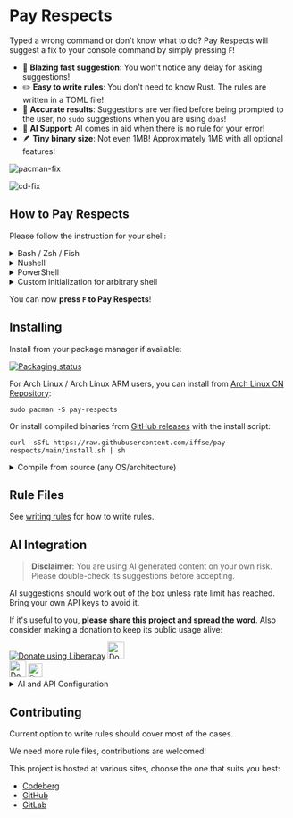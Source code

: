 # Pay Respects

Typed a wrong command or don't know what to do? Pay Respects will suggest a fix to your console command by simply pressing `F`!

- 🚀 **Blazing fast suggestion**: You won't notice any delay for asking suggestions!
- ✏️ **Easy to write rules**: You don't need to know Rust. The rules are written in a TOML file!
- 🎯 **Accurate results**: Suggestions are verified before being prompted to the user, no `sudo` suggestions when you are using `doas`!
- 🤖 **AI Support**: AI comes in aid when there is no rule for your error!
- 🪶 **Tiny binary size**: Not even 1MB! Approximately 1MB with all optional features!

![pacman-fix](img/pacman-fix.png)

![cd-fix](img/cd-fix.png)

## How to Pay Respects

Please follow the instruction for your shell:

<details>
	<summary>Bash / Zsh / Fish</summary>

> Auto aliasing (optional custom alias can be added after `--alias`):
> ```shell
> eval "$(pay-respects bash --alias)"
> eval "$(pay-respects zsh --alias)"
> pay-respects fish --alias | source
> ```
> Additional arguments:
> - `--nocnf`: Disables `command_not_found` handler

> Manual aliasing (**deprecated**, do not use):
> ```shell
> alias f="$(pay-respects bash)"
> alias f="$(pay-respects zsh)"
> alias f="$(pay-respects fish)"
> ```

</details>

<details>
	<summary>Nushell</summary>

> Add the following output to your configuration file:
> ```shell
> pay-respects nushell [--alias <alias>]
> ```

> Or save it as a file:
> ```shell
> pay-respects nushell [--alias <alias>] | save -f ~/.pay-respects.nu
> ```
> and source from your config file:
> ```shell
> source ~/.pay-respects.nu
> ```

</details>

<details>
	<summary>PowerShell</summary>

> Append the following to your profile:
> ```pwsh
> pay-respects pwsh [--alias <alias>] [--nocnf] [>> $PROFILE] # use the pipe to directly append it to your profile if you like
> ```

</details>

<details>
	<summary>Custom initialization for arbitrary shell</summary>

> pay-respects only requires 2 environment variables to function:
>
> - `_PR_SHELL`: The binary name of the current working shell.
> - `_PR_LAST_COMMAND`: The last command.
>
> pay-respects echos back, if applicable, a `cd` command that can be evaluated by the current working shell.

> General example:
> ```shell
> eval $(_PR_SHELL=sh _PR_LAST_COMMAND="git comit" pay-respects)
> ```

</details>

You can now **press `F` to Pay Respects**!

## Installing

Install from your package manager if available:

[![Packaging status](https://repology.org/badge/vertical-allrepos/pay-respects.svg)](https://repology.org/project/pay-respects/versions)

For Arch Linux / Arch Linux ARM users, you can install from [Arch Linux CN Repository](https://github.com/archlinuxcn/repo):

```shell
sudo pacman -S pay-respects
```

Or install compiled binaries from [GitHub releases](https://github.com/iffse/pay-respects/releases) with the install script:
```
curl -sSfL https://raw.githubusercontent.com/iffse/pay-respects/main/install.sh | sh
```

<details>
	<summary>Compile from source (any OS/architecture)</summary>

> This installation requires you to have Cargo (the Rust package manager) installed.

> Install from [crates.io](https://crates.io/), features are optional
> ```shell
> cargo install pay-respects --all-features
> ```

> Clone from git and install, suitable for adding custom compile-time rules:
> ```
> git clone --depth 1 https://github.com/iffse/pay-respects
> cd pay-respects
> cargo install --path .
> ```

> Features:
>
> - `runtime-rules`: Read rules in runtime
> - `request-ai`: Request AI for suggestion
> - `libcurl`: Dynamically link `libcurl` for requests, which requires openssl at compile time
> 	- Only matters to package maintainers, as by turning it off gives fewer headaches when cross-compiling


</details>

## Rule Files

See [writing rules](./rules.md) for how to write rules.

## AI Integration

> **Disclaimer**: You are using AI generated content on your own risk. Please double-check its suggestions before accepting.

AI suggestions should work out of the box unless rate limit has reached. Bring your own API keys to avoid it.

If it's useful to you, **please share this project and spread the word**. Also consider making a donation to keep its public usage alive:

<div>
	<a
		href="https://liberapay.com/iff/donate"
		target="_blank"
		rel="noreferrer"
		><img
			src="https://liberapay.com/assets/widgets/donate.svg"
			alt="Donate using Liberapay"
		/></a
	>
	<a href="https://ko-fi.com/iffse" target="_blank" rel="noreferrer"
		><img
			height='30'
			src="https://www.vectorlogo.zone/logos/ko-fi/ko-fi-ar21.svg"
			alt="Donate using Ko-fi"
			style="height: 30px;"
		/></a
	>
	<br />
	<a href="https://iffse.eu.org/stripe" target="_blank" rel="noreferrer"
		><img
			height='30'
			src="https://cdn.brandfolder.io/KGT2DTA4/at/8vbr8k4mr5xjwk4hxq4t9vs/Stripe_wordmark_-_blurple.svg"
			alt="Donate using Stripe"
			style="height: 30px;"
		/></a
	>
	<a
		href="https://www.paypal.com/donate/?hosted_button_id=QN7Z7ZHRAAFZL"
		target="_blank"
		rel="noreferrer"
		><img
			height='30'
			src="https://upload.wikimedia.org/wikipedia/commons/b/b5/PayPal.svg"
			alt="Donate using PayPal"
			style="height: 25px; margin-bottom: 3px;"
		/></a
	>
</div>

<details>
	<summary>AI and API Configuration</summary>

> Configuration is done via environment variables:
>
> - `_PR_AI_API_KEY`: Your own API key
> - `_PR_AI_URL`: URL used. Defaults to `https://api.groq.com/openai/v1/chat/completions`
> - `_PR_AI_MODEL`: Model used. Defaults to `llama3-8b-8192`
> - `_PR_AI_DISABLE`: Setting to any value disables AI integration
> - `_PR_AI_LOCALE`: Locale in which the AI explains the suggestion. Defaults to user system locale

> Compile time variables:
>
> - `_DEF_PR_AI_API_KEY`: Default API key, included in compile-time
>
> </details>

## Contributing

Current option to write rules should cover most of the cases.

We need more rule files, contributions are welcomed!

This project is hosted at various sites, choose the one that suits you best:

- [Codeberg](https://codeberg.org/iff/pay-respects)
- [GitHub](https://github.com/iffse/pay-respects)
- [GitLab](https://gitlab.com/iffse/pay-respects)

